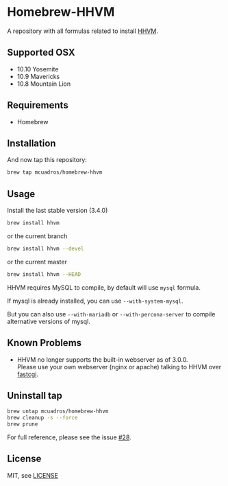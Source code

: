 # Homebrew-HHVM

A repository with all formulas related to install [HHVM](https://github.com/facebook/hhvm).

Supported OSX
------------
* 10.10 Yosemite
* 10.9 Mavericks
* 10.8 Mountain Lion

Requirements
------------

* Homebrew

Installation
------------

And now tap this repository:

```sh
brew tap mcuadros/homebrew-hhvm
```

Usage
-----

Install the last stable version (3.4.0)

```sh
brew install hhvm
```

or the current branch

```sh
brew install hhvm --devel
```

or the current master

```sh
brew install hhvm --HEAD
```

HHVM requires MySQL to compile, by default will use `mysql` formula.

If mysql is already installed, you can use `--with-system-mysql`.

But you can also use `--with-mariadb` or `--with-percona-server` to compile alternative versions of mysql.

Known Problems
-----

* HHVM no longer supports the built-in webserver as of 3.0.0.  
  Please use your own webserver (nginx or apache) talking to HHVM over [fastcgi](https://github.com/facebook/hhvm/wiki/FastCGI).

Uninstall tap
------------

```sh
brew untap mcuadros/homebrew-hhvm
brew cleanup -s --force
brew prune
```

For full reference, please see the issue [#28](https://github.com/mcuadros/homebrew-hhvm/issues/28).

License
-------

MIT, see [LICENSE](LICENSE)
